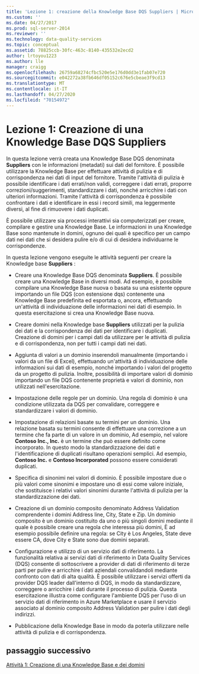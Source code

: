 ```yaml
---
title: 'Lezione 1: creazione della Knowledge Base DQS Suppliers | Microsoft Docs'
ms.custom: ''
ms.date: 04/27/2017
ms.prod: sql-server-2014
ms.reviewer: ''
ms.technology: data-quality-services
ms.topic: conceptual
ms.assetid: 78825ccb-30fc-463c-8140-435532e2ecd2
author: lrtoyou1223
ms.author: lle
manager: craigg
ms.openlocfilehash: 26759a68274cfbc520e5e176d0dd3e1fab07e720
ms.sourcegitcommit: e042272a38fb646df05152c676e5cbeae3f9cd13
ms.translationtype: MT
ms.contentlocale: it-IT
ms.lasthandoff: 04/27/2020
ms.locfileid: "70154972"
---
```

# <a name="lesson-1-creating-the-suppliers-dqs-knowledge-base"></a>Lezione 1: Creazione di una Knowledge Base DQS Suppliers
  In questa lezione verrà creata una Knowledge Base DQS denominata **Suppliers** con le informazioni (metadati) sui dati del fornitore. È possibile utilizzare la Knowledge Base per effettuare attività di pulizia e di corrispondenza nei dati di input del fornitore. Tramite l'attività di pulizia è possibile identificare i dati errati/non validi, correggere i dati errati, proporre correzioni/suggerimenti, standardizzare i dati, nonché arricchire i dati con ulteriori informazioni. Tramite l'attività di corrispondenza è possibile confrontare i dati e identificare in essi i record simili, ma leggermente diversi, al fine di rimuovere i dati duplicati.  
  
 È possibile utilizzare sia processi interattivi sia computerizzati per creare, compilare e gestire una Knowledge Base. Le informazioni in una Knowledge Base sono mantenute in domini, ognuno dei quali è specifico per un campo dati nei dati che si desidera pulire e/o di cui di desidera individuarne le corrispondenze.  
  
 In questa lezione vengono eseguite le attività seguenti per creare la Knowledge base **Suppliers** :  
  
-   Creare una Knowledge Base DQS denominata **Suppliers**. È possibile creare una Knowledge Base in diversi modi. Ad esempio, è possibile compilare una Knowledge Base nuova o basata su una esistente oppure importando un file DQS (con estensione dqs) contenente una Knowledge Base predefinita ed esportata o, ancora, effettuando un'attività di individuazione delle informazioni nei dati di esempio. In questa esercitazione si crea una Knowledge Base nuova.  
  
-   Creare domini nella Knowledge base **Suppliers** utilizzati per la pulizia dei dati e la corrispondenza dei dati per identificare i duplicati. Creazione di domini per i campi dati da utilizzare per le attività di pulizia e di corrispondenza, non per tutti i campi dati nei dati.  
  
-   Aggiunta di valori a un dominio inserendoli manualmente (importando i valori da un file di Excel), effettuando un'attività di individuazione delle informazioni sui dati di esempio, nonché importando i valori del progetto da un progetto di pulizia. Inoltre, possibilità di importare valori di dominio importando un file DQS contenente proprietà e valori di dominio, non utilizzati nell'esercitazione.  
  
-   Impostazione delle regole per un dominio. Una regola di dominio è una condizione utilizzata da DQS per convalidare, correggere e standardizzare i valori di dominio.  
  
-   Impostazione di relazioni basate su termini per un dominio. Una relazione basata su termini consente di effettuare una correzione a un termine che fa parte di un valore in un dominio, Ad esempio, nel valore **Contoso Inc., Inc.** è un termine che può essere definito come incorporato. In questo modo la standardizzazione dei dati e l'identificazione di duplicati risultano operazioni semplici. Ad esempio, **Contoso Inc.** e **Contoso Incorporated** possono essere considerati duplicati.  
  
-   Specifica di sinonimi nei valori di dominio. È possibile impostare due o più valori come sinonimi e impostare uno di essi come valore iniziale, che sostituisce i relativi valori sinonimi durante l'attività di pulizia per la standardizzazione dei dati.  
  
-   Creazione di un dominio composito denominato Address Validation comprendente i domini Address line, City, State e Zip. Un dominio composito è un dominio costituito da uno o più singoli domini mediante il quale è possibile creare una regola che interessa più domini, È ad esempio possibile definire una regola: se City è Los Angeles, State deve essere CA, dove City e State sono due domini separati.  
  
-   Configurazione e utilizzo di un servizio dati di riferimento. La funzionalità relativa ai servizi dati di riferimento in Data Quality Services (DQS) consente di sottoscrivere a provider di dati di riferimento di terze parti per pulire e arricchire i dati aziendali convalidandoli mediante confronto con dati di alta qualità. È possibile utilizzare i servizi offerti da provider DQS leader dall'interno di DQS, in modo da standardizzare, correggere o arricchire i dati durante il processo di pulizia. Questa esercitazione illustra come configurare l'ambiente DQS per l'uso di un servizio dati di riferimento in Azure Marketplace e usare il servizio associato al dominio composito Address Validation per pulire i dati degli indirizzi.  
  
-   Pubblicazione della Knowledge Base in modo da poterla utilizzare nelle attività di pulizia e di corrispondenza.  
  
## <a name="next-step"></a>passaggio successivo  
 [Attività 1: Creazione di una Knowledge Base e dei domini](../../2014/tutorials/task-1-creating-a-knowledge-base-and-domains.md)  
  
  
